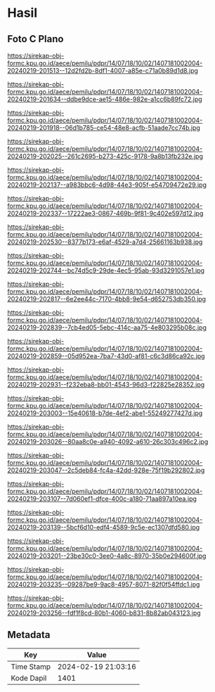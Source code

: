 # Hasil

## Foto C Plano

https://sirekap-obj-formc.kpu.go.id/aece/pemilu/pdpr/14/07/18/10/02/1407181002004-20240219-201513--12d2fd2b-8df1-4007-a85e-c71a0b89d1d8.jpg

https://sirekap-obj-formc.kpu.go.id/aece/pemilu/pdpr/14/07/18/10/02/1407181002004-20240219-201634--ddbe9dce-ae15-486e-982e-a1cc6b89fc72.jpg

https://sirekap-obj-formc.kpu.go.id/aece/pemilu/pdpr/14/07/18/10/02/1407181002004-20240219-201918--06d1b785-ce54-48e8-acfb-51aade7cc74b.jpg

https://sirekap-obj-formc.kpu.go.id/aece/pemilu/pdpr/14/07/18/10/02/1407181002004-20240219-202025--261c2695-b273-425c-9178-9a8b13fb232e.jpg

https://sirekap-obj-formc.kpu.go.id/aece/pemilu/pdpr/14/07/18/10/02/1407181002004-20240219-202137--a983bbc6-4d98-44e3-905f-e54709472e29.jpg

https://sirekap-obj-formc.kpu.go.id/aece/pemilu/pdpr/14/07/18/10/02/1407181002004-20240219-202337--17222ae3-0867-469b-9f81-9c402e597d12.jpg

https://sirekap-obj-formc.kpu.go.id/aece/pemilu/pdpr/14/07/18/10/02/1407181002004-20240219-202530--8377b173-e6af-4529-a7d4-25661163b938.jpg

https://sirekap-obj-formc.kpu.go.id/aece/pemilu/pdpr/14/07/18/10/02/1407181002004-20240219-202744--bc74d5c9-29de-4ec5-95ab-93d3291057e1.jpg

https://sirekap-obj-formc.kpu.go.id/aece/pemilu/pdpr/14/07/18/10/02/1407181002004-20240219-202817--6e2ee44c-7170-4bb8-9e54-d652753db350.jpg

https://sirekap-obj-formc.kpu.go.id/aece/pemilu/pdpr/14/07/18/10/02/1407181002004-20240219-202839--7cb4ed05-5ebc-414c-aa75-4e803295b08c.jpg

https://sirekap-obj-formc.kpu.go.id/aece/pemilu/pdpr/14/07/18/10/02/1407181002004-20240219-202859--05d952ea-7ba7-43d0-af81-c6c3d86ca92c.jpg

https://sirekap-obj-formc.kpu.go.id/aece/pemilu/pdpr/14/07/18/10/02/1407181002004-20240219-202931--f232eba8-bb01-4543-96d3-f22825e28352.jpg

https://sirekap-obj-formc.kpu.go.id/aece/pemilu/pdpr/14/07/18/10/02/1407181002004-20240219-203003--15e40618-b7de-4ef2-abe1-55249277427d.jpg

https://sirekap-obj-formc.kpu.go.id/aece/pemilu/pdpr/14/07/18/10/02/1407181002004-20240219-203026--80aa8c0e-a940-4092-a610-26c303c496c2.jpg

https://sirekap-obj-formc.kpu.go.id/aece/pemilu/pdpr/14/07/18/10/02/1407181002004-20240219-203047--2c5deb84-fc4a-42dd-928e-75f19b292802.jpg

https://sirekap-obj-formc.kpu.go.id/aece/pemilu/pdpr/14/07/18/10/02/1407181002004-20240219-203107--7d060ef1-dfce-400c-a180-71aa897a10ea.jpg

https://sirekap-obj-formc.kpu.go.id/aece/pemilu/pdpr/14/07/18/10/02/1407181002004-20240219-203139--5bcf6d10-edf4-4589-9c5e-ec1307dfd580.jpg

https://sirekap-obj-formc.kpu.go.id/aece/pemilu/pdpr/14/07/18/10/02/1407181002004-20240219-203201--23be30c0-3ee0-4a8c-8970-35b0e294600f.jpg

https://sirekap-obj-formc.kpu.go.id/aece/pemilu/pdpr/14/07/18/10/02/1407181002004-20240219-203235--09287be9-9ac8-4957-8071-82f0f54ffdc1.jpg

https://sirekap-obj-formc.kpu.go.id/aece/pemilu/pdpr/14/07/18/10/02/1407181002004-20240219-203256--fdf1f8cd-80b1-4060-b831-8b82ab043123.jpg


## Metadata

| Key        | Value               |
| ---------- | ------------------- |
| Time Stamp | 2024-02-19 21:03:16 |
| Kode Dapil | 1401                |



